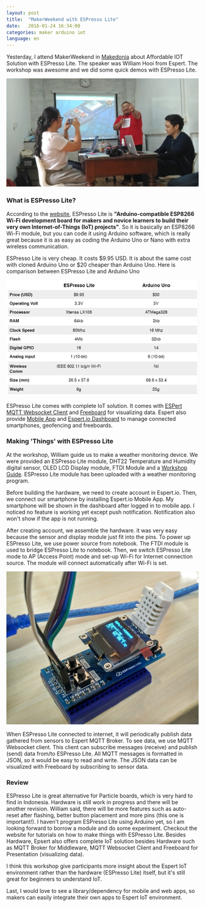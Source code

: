 ```yaml
---
layout: post
title:  "MakerWeekend with ESPresso Lite"
date:   2016-01-24 16:34:00
categories: maker arduino iot
language: en
---
```

Yesterday, I attend MakerWeekend in [Makedonia][makedonia-home] about Affordable IOT Solution with ESPresso Lite. The speaker was William Hooi from Espert. The workshop was awesome and we did some quick demos with ESPresso Lite.

![William Hooi][william]

### What is ESPresso Lite?
According to the [website][espert-home], ESPresso Lite is **"Arduino-compatible ESP8266 Wi-Fi development board for makers and novice learners to build their very own Internet-of-Things (IoT) projects"**. So it is basically an ESP8266 Wi-Fi module, but you can code it using Arduino software, which is really great because it is as easy as coding the Arduino Uno or Nano with extra wireless communication.

ESPresso Lite is very cheap. It costs $9.95 USD. It is about the same cost with cloned Arduino Uno or $20 cheaper than Arduino Uno. Here is comparison between ESPresso Lite and Arduino Uno  

![Comparsion Table][espert-comparison]

ESPresso Lite comes with complete IoT solution. It comes with [ESPert MQTT Websocket Client][espert-client] and [Freeboard][espert-freeboard] for visualizing data. Espert also provide [Mobile App][espert-mobileapp] and [Espert.io Dashboard][espert-dashboard] to manage connected smartphones, geofencing and freeboards.

### Making 'Things' with ESPresso Lite
At the workshop, William guide us to make a weather monitoring device. We were provided an ESPresso Lite module, DHT22 Temperature and Humidity digital sensor, OLED LCD Display module, FTDI Module and a [Workshop Guide][espert-guide]. ESPresso Lite module has been uploaded with a weather monitoring program.

Before building the hardware, we need to create account in Espert.io. Then, we connect our smartphone by installing Espert.io Mobile App. My smartphone will be shown in the dashboard after logged in to mobile app. I noticed no feature is working yet except push notification. Notification also won't show if the app is not running.

After creating account, we assemble the hardware. it was very easy because the sensor and display module just fit into the pins. To power up ESPresso Lite, we use power source from notebook. The FTDI module is used to bridge ESPresso Lite to notebook. Then, we switch ESPresso Lite mode to AP (Access Point) mode and set-up Wi-Fi for Internet connection source. The module will connect automatically after Wi-Fi is set.

![ESPresso Lite][espert-image1]

When ESPresso Lite connected to internet, it will periodically publish data gathered from sensors to Espert MQTT Broker. To see data, we use MQTT Websocket client. This client can subscribe messages (receive) and publish (send) data from/to ESPresso Lite. All MQTT messages is formatted in JSON, so it would be easy to read and write. The JSON data can be visualized with Freeboard by subscribing to sensor data.

### Review
ESPresso Lite is great alternative for Particle boards, which is very hard to find in Indonesia. Hardware is still work in progress and there will be another revision. William said, there will be more features such as auto-reset after flashing, better button placement and more pins (this one is important!). I haven't program ESPresso Lite using Arduino yet, so I am looking forward to borrow a module and do some experiment. Checkout the website for tutorials on how to make things with ESPresso Lite. Besides Hardware, Epsert also offers complete IoT solution besides Hardware such as MQTT Broker for Middleware, MQTT Websocket Client and Freeboard for Presentation (visualizing data).

I think this workshop give participants more insight about the Espert IoT environment rather than the hardware (ESPresso Lite) itself, but it's still great for beginners to understand IoT.

Last, I would love to see a library/dependency for mobile and web apps, so makers can easily integrate their own apps to Espert IoT environment.

[makedonia-home]: http://www.makedonia.co/
[espert-home]: http://www.espert.co/
[espert-comparison]: /images/espert-comparison.png
[espert-mobileapp]: http://thaigw.com/apps/espert/
[espert-client]: http://www.espert.io/mqtt/
[espert-freeboard]: http://www.espert.io/freeboard/index.html
[espert-dashboard]: http://www.espert.io/
[espert-guide]: https://www.dropbox.com/s/2iua0zr1peis6ka/IoT%20Workshop%20Guide%20Rev%202.pdf?dl=0
[espert-image1]: /images/espresso_lite.jpg
[william]: /images/william_hooi.jpg

